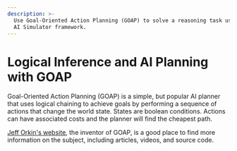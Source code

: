 ```yaml
---
description: >-
  Use Goal-Oriented Action Planning (GOAP) to solve a reasoning task using the Q
  AI Simulator framework.
---
```


# Logical Inference and AI Planning with GOAP

Goal-Oriented Action Planning \(GOAP\) is a simple, but popular AI planner that uses logical chaining to achieve goals by performing a sequence of actions that change the world state.  States are boolean conditions.  Actions can have associated costs and the planner will find the cheapest path.

[Jeff Orkin's website](http://alumni.media.mit.edu/~jorkin/goap.html), the inventor of GOAP, is a good place to find more information on the subject, including articles, videos, and source code.

